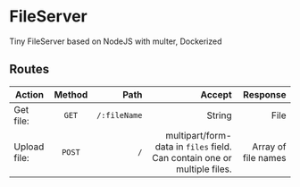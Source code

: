 # FileServer
Tiny FileServer based on NodeJS with multer, Dockerized

## Routes

| Action        | Method           | Path  | Accept | Response |
| ------------- |:-------------:| -----:| ----------: | -----: |
|Get file:     | ```GET``` | ```/:fileName``` | String | File |
|Upload file:  | ```POST``` | ```/``` | multipart/form-data in ```files``` field. Can contain one or multiple files. | Array of file names
